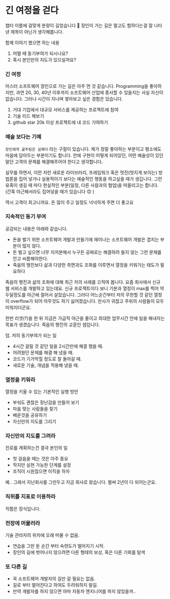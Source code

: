 # 긴 여정을 걷다

챕터 이름에 걸맞게 분량이 길었습니다 😬 장인이 가는 길은 멀고도 험하다는걸 잘 나타낸 제목이 아닌가 생각해봅니다.

함께 이야기 했으면 하는 내용

1. 어떨 때 동기부여가 되시나요?
2. 혹시 본인만의 지도가 있으실까요?

### 긴 여정

마스터 소프트웨어 장인으로 가는 길은 아주 먼 것 같습니다. Programming을 좋아하지만, 과연 20, 30, 40년 이후까지 소프트웨어 산업에 종사할 수 있을지는 사실 자신이 없습니다. 그러나 시간이 지나며 쌓아보고 싶은 경험은 있습니다.

1. 거대 기업에서 대규모 서비스를 제공하는 프로젝트에 참여
2. 기술 리드 해보기
3. github star 20k 이상 프로젝트에 내 코드 기여하기

### 예술 보다는 기예

`장인에게 굶주림은 실패다` 라는 구절이 있습니다. 제가 정말 좋아하는 부분이고 평소에도 마음에 담아두는 부분이기도 합니다. 안에 구현이 어떻게 되어있던, 어떤 예술성이 있던 말던 고객의 문제를 해결해주어야 한다고 생각합니다.

실무를 하면서, 이런 저런 새로운 라이브러리, 프레임워크 혹은 멋진(멋지게 보이는) 방법론을 집어 넣거나 실용적이기 보다는 예술적인 행동을 하고싶을 때가 생깁니다. 그런 유혹이 생길 때 마다 현실적인 부분(일정, 다른 사람과의 협업)을 떠올리고는 합니다. (간혹 야근해서라도 집어넣을 때가 있습니다 😊 )

역시 고객이 최고니까요. 돈 많이 주고 일정도 넉넉하게 주면 더 좋고요

### 지속적인 동기 부여

공감되는 내용은 아래와 같습니다.

- 돈을 벌기 위한 소프트웨어 개발과 만들기에 재미나는 소프트웨어 개발은 겹치는 부분이 많지 않다.
- 돈 벌고 싶으면 너무 지저분해서 누구든 공짜로는 해결하려 들지 않는 그런 문제를 안고 씨름해야한다.
- 죽음의 행진보다 삶과 다양한 측면과도 조화를 이루면서 열정을 키워가는 태도가 필요하다

죽음의 행진과 삶의 조화에 대해 최근 저의 사례를 끄적여 봅니다. 요즘 회사에서 신규 웹 서비스를 개발하고 있는데요. 신규 프로젝트이다 보니 기분과 열정이 max를 찍어 약 두달정도를 야근에 절어서 살았습니다. 그러다 어느순간부터 저의 무한할 것 같던 열정이 overflow가 되어 아무것도 하기 싫어졌습니다. 만사가 귀찮고 주위의 사람들이 모두 미워지더군요.

한번 리셋(?)을 한 뒤 지금은 가급적 야근을 줄이고 최대한 업무시간 안에 일을 해내자는 목표가 생겼습니다. 죽음의 행진의 교훈인 셈입니다.

덤. 저의 동기부여가 되는 일

- 4시간 걸릴 것 같던 일을 2시간만에 해결 했을 때.
- 어려웠던 문제를 해결 해 냈을 때.
- 코드가 기가막힐 정도로 잘 돌아갈 때.
- 새로운 기술, 개념을 적용해 냈을 때.

### 열정을 키워라

열정을 키울 수 있는 기본적인 실행 방안

- 부숴도 괜찮은 장난감을 만들어 보기
- 마음 맞는 사람들을 찾기
- 배운것을 공유하기
- 자신만의 지도를 그리기

### 자신만의 지도를 그려라

진로를 계획하는건 결국 본인의 일

- 첫 걸음을 떼는 것은 아주 중요
- 작지만 실현 가능한 단계를 설정
- 조직이 시원찮으면 이직을 하자

예.. 그래서 지난회사를 그만두고 지금 회사로 왔습니다. 벌써 2년이 다 되어는군요.

### 직위를 지표로 이용하라

직함은 장식입니다.

### 전장에 머물러라

기술 관라자의 위치에 오래 머물 수 없음.

- 연습을 그만 둔 순간 부터 숙련도가 떨어지기 시작.
- 장인의 길에 벗어나지 않으려면 다른 형태의 보상, 혹은 다른 기회를 탐색

### 또 다른 길

- 꼭 소프트웨어 개발자의 길만 갈 필요는 없음.
- 길로 부터 멀어진다고 하여도 두려워하지 말길.
- 만약 개발자를 하지 않으면 아마 자동차 엔지니어를 하지 않았을까..
